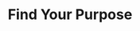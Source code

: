 ---
title: Find Your Purpose
link: https://www.instagram.com/p/BhJnr8cg0s7/
image: "/img/posts/find-your-purpose.jpg"
type: instagram
sequence: "15"
---